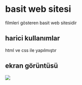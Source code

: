 <h1> basit web sitesi </h1>

filmleri gösteren basit web sitesidir

<h2> harici kullanımlar </h2>

html ve css ile yapılmıştır

<h2>ekran görüntüsü </h2>

![](ekran.gif)
